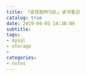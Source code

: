 ```yaml
---
title: 「高性能MYSQL」读书笔记
catalog: true
date: 2019-04-05 14:38:09
subtitle:
tags:
- mysql
- storage
- 
categories:
- notes
---
```

> 
